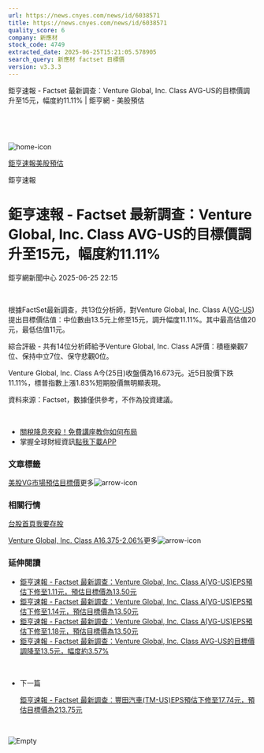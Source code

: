 ```yaml
---
url: https://news.cnyes.com/news/id/6038571
title: https://news.cnyes.com/news/id/6038571
quality_score: 6
company: 新應材
stock_code: 4749
extracted_date: 2025-06-25T15:21:05.578905
search_query: 新應材 factset 目標價
version: v3.3.3
---
```


鉅亨速報 - Factset 最新調查：Venture Global, Inc. Class AVG-US的目標價調升至15元，幅度約11.11% | 鉅亨網 - 美股預估

‌

‌

![home-icon](/assets/icons/breadCrumb/symbol-icon-home.svg)

[鉅亨速報](/news/cat/anue_live)[美股預估](/news/cat/us_forecast)

鉅亨速報

# 鉅亨速報 - Factset 最新調查：Venture Global, Inc. Class AVG-US的目標價調升至15元，幅度約11.11%

鉅亨網新聞中心 2025-06-25 22:15

‌

根據FactSet最新調查，共13位分析師，對Venture Global, Inc. Class A([VG-US](https://invest.cnyes.com/usstock/detail/VG))提出目標價估值：中位數由13.5元上修至15元，調升幅度11.11%。其中最高估值20元，最低估值11元。

綜合評級 - 共有14位分析師給予Venture Global, Inc. Class A評價：積極樂觀7位、保持中立7位、保守悲觀0位。

Venture Global, Inc. Class A今(25日)收盤價為16.673元。近5日股價下跌11.11%，標普指數上漲1.83%短期股價無明顯表現。

資料來源：Factset，數據僅供參考，不作為投資建議。

‌

* [關稅降息夾殺！免費講座教你如何布局](https://events.cnyes.com/rsc2025H2-35584?utm_source=anue&utm_medium=usstocks_end)
* 掌握全球財經資訊[點我下載APP](http://www.cnyes.com/app/?utm_source=mweb&utm_medium=HamMenuBanner&utm_campaign=fixed&utm_content=entr)

### 文章標籤

[美股](https://news.cnyes.com/tag/美股 "美股")[VG](https://news.cnyes.com/tag/VG "VG")[市場預估](https://news.cnyes.com/tag/市場預估 "市場預估")[目標價](https://news.cnyes.com/tag/目標價 "目標價")更多![arrow-icon](/assets/icons/arrows/arrow-down.svg)

### 相關行情

[台股首頁](https://www.cnyes.com/twstock)[我要存股](https://supr.link/8OHaU)

[Venture Global, Inc. Class A16.375-2.06%](https://invest.cnyes.com/usstock/detail/VG)更多![arrow-icon](/assets/icons/arrows/arrow-down.svg)

### 延伸閱讀

* [鉅亨速報 - Factset 最新調查：Venture Global, Inc. Class A(VG-US)EPS預估下修至1.11元，預估目標價為13.50元](/news/id/5994388)
* [鉅亨速報 - Factset 最新調查：Venture Global, Inc. Class A(VG-US)EPS預估下修至1.14元，預估目標價為13.50元](/news/id/5979983)
* [鉅亨速報 - Factset 最新調查：Venture Global, Inc. Class A(VG-US)EPS預估下修至1.18元，預估目標價為13.50元](/news/id/5961474)
* [鉅亨速報 - Factset 最新調查：Venture Global, Inc. Class AVG-US的目標價調降至13.5元，幅度約3.57%](/news/id/5955108)

‌

* 下一篇

  [鉅亨速報 - Factset 最新調查：豐田汽車(TM-US)EPS預估下修至17.74元，預估目標價為213.75元](/news/id/6038479)

‌

![Empty](/assets/icons/skeleton/empty-image.svg)

‌